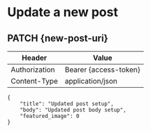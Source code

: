 # Update a new post

## PATCH {new-post-uri}

| Header | Value |
| - | - |
| Authorization | Bearer {access-token} |
| Content-Type | application/json |

```
{
    "title": "Updated post setup",
    "body": "Updated post body setup",
    "featured_image": 0
}
```
